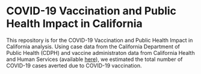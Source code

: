 # COVID-19 Vaccination and Public Health Impact in California

This repository is for the COVID-19 Vaccination and Public Health Impact in California analysis. Using case data from the California Department of Public Health (CDPH) and vaccine administraton data from California Health and Human Services (available [here](https://data.chhs.ca.gov/dataset/vaccine-progress-dashboard/resource/faee36da-bd8c-40f7-96d4-d8f283a12b0a)), we estimated the total number of COVID-19 cases averted due to COVID-19 vaccination. 

